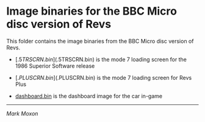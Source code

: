 # Image binaries for the BBC Micro disc version of Revs

This folder contains the image binaries from the BBC Micro disc version of Revs.

* [$.5TRSCRN.bin]($.5TRSCRN.bin) is the mode 7 loading screen for the 1986 Superior Software release

* [$.PLUSCRN.bin]($.PLUSCRN.bin) is the mode 7 loading screen for Revs Plus

* [dashboard.bin](dashboard.bin) is the dashboard image for the car in-game

---

_Mark Moxon_